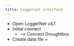 ```yaml
---
title: Loggernet interface
---
```


+ Open LoggerNet v4.1
+ Initial connect 
	+ --> Connect Droughtbox
+ Create data file
	+ 